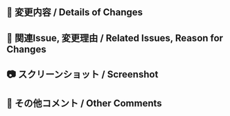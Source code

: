 ## :hammer: 変更内容 / Details of Changes
<!-- 
    変更内容をできるだけ簡潔に書いてください
    A clear and concise description of what the changes is.

### 1. 
- 

### 2. 
- 

```
// コードや譜面ヘッダーの仕様変更の場合は、この中に例示して記述してください
// When changing the specifications of chart settings, describe by example in this area.
```
-->

## :bookmark: 関連Issue, 変更理由 / Related Issues, Reason for Changes
<!-- 
    今回の変更毎に変更理由を書いてください。関連Issueがある場合は "Resolves #1234" のように番号を入れてください
    Please write the reason for each change in this issue. If there is a related Issue, please include the number, e.g. "Resolves #1234".

1. 
2. 
-->

## :camera: スクリーンショット / Screenshot
<!-- 
    変更点に関して、画面デザインを変更する場合はスクリーンショットを貼ってください
    Regarding the changes, please post a screenshot if you change the screen design.
-->

## :pencil: その他コメント / Other Comments
<!-- 
    懸念事項などがあれば記述してください
    Add any other context about the pull request here.
-->
